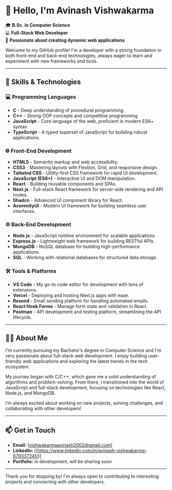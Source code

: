 # 👋 Hello, I'm Avinash Vishwakarma

🎓 **B.Sc. in Computer Science**  
💻 **Full-Stack Web Developer**  
🌟 **Passionate about creating dynamic web applications**

Welcome to my GitHub profile! I'm a developer with a strong foundation in both front-end and back-end technologies, always eager to learn and experiment with new frameworks and tools.

---

## 🚀 Skills & Technologies

### 💻 Programming Languages
- **C** - Deep understanding of procedural programming.
- **C++** - Strong OOP concepts and competitive programming.
- **JavaScript** - Core language of the web, proficient in modern ES6+ syntax.
- **TypeScript** - A typed superset of JavaScript for building robust applications.

### 🌐 Front-End Development
- **HTML5** - Semantic markup and web accessibility.
- **CSS3** - Mastering layouts with Flexbox, Grid, and responsive design.
- **Tailwind CSS** - Utility-first CSS framework for rapid UI development.
- **JavaScript (ES6+)** - Interactive UI and DOM manipulation.
- **React** - Building reusable components and SPAs.
- **Next.js** - Full-stack React framework for server-side rendering and API routes.
- **Shadcn** - Advanced UI component library for React.
- **AcerenityUI** - Modern UI framework for building seamless user interfaces.

### ⚙️ Back-End Development
- **Node.js** - JavaScript runtime environment for scalable applications.
- **Express.js** - Lightweight web framework for building RESTful APIs.
- **MongoDB** - NoSQL database for building high-performance applications.
- **SQL** - Working with relational databases for structured data storage.

### 🛠 Tools & Platforms
- **VS Code** - My go-to code editor for development with tons of extensions.
- **Vercel** - Deploying and hosting Next.js apps with ease.
- **Resend** - Email sending platform for handling automated emails.
- **React Hook Forms** - Manage form state and validation in React.
- **Postman** - API development and testing platform, streamlining the API lifecycle.

---

## 🧑‍💻 About Me

I'm currently pursuing my Bachelor’s degree in Computer Science and I'm very passionate about full-stack web development. I enjoy building user-friendly web applications and exploring the latest trends in the tech ecosystem.

My journey began with C/C++, which gave me a solid understanding of algorithms and problem-solving. From there, I transitioned into the world of JavaScript and full-stack development, focusing on technologies like React, Node.js, and MongoDB.

I’m always excited about working on new projects, solving challenges, and collaborating with other developers!

---

## 📫 Get in Touch

- **Email:** [vishwakarmaavinash2002@gmail.com]  
- **LinkedIn:** [(https://www.linkedin.com/in/avinash-vishwakarma-679337241/)] 
- **Portfolio:** In development, will be sharing soon

---

Thank you for stopping by! I'm always open to contributing to interesting projects and connecting with other developers.
